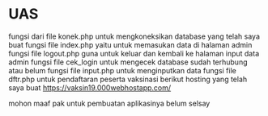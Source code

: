 # UAS
fungsi dari file konek.php untuk mengkoneksikan database yang telah saya buat
fungsi file index.php yaitu untuk memasukan data di halaman admin
fungsi file logout.php guna untuk keluar dan kembali ke halaman input data admin
fungsi file cek_login untuk mengecek database sudah terhubung atau belum
fungsi file input.php untuk menginputkan data
fungsi file dftr.php untuk pendaftaran peserta vaksinasi
berikut hosting yang telah saya buat https://vaksin19.000webhostapp.com/

mohon maaf pak untuk pembuatan aplikasinya belum selsay
